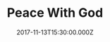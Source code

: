 ---
title: "Peace With God"
image: "https://i.imgur.com/IOxmjoS.png"
date: "2017-11-13T15:30:00.000Z"
video:
  type: "vimeo"
  id: 242499406
speaker:
  name: "Bart Wilkins"
  permalink: "bart-wilkins"
series: "the-gift"
---